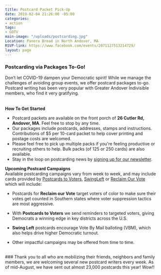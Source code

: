 ```yaml
---
title: Postcard Packet Pick-Up
date: 2019-02-04 21:26:00 -05:00
categories:
- action
tags:
- GOTV
main-image: "/uploads/postcarding.jpg"
Location: Panera Bread in North Andover, MA
RSVP-link: https://www.facebook.com/events/2071127513214729/
layout: page
---
```


### Postcarding via Packages To-Go!

Don’t let COVID-19 dampen your Democratic spirit! While we manage the challenges of avoiding group events, we offer postcard packages to-go. Postcard writing has been very popular with Greater Andover Indivisible members, who find it very gratifying.
<BR><BR><BR>
**How To Get Started**
* Postcard packets are available on the front porch of **26 Cutler Rd, Andover, MA**. Feel free to stop by any time.
* Our packages include postcards, addresses, stamps and instructions. Contributions of $5 per 10-card packet to help cover printing and postage costs are welcomed. 
* Please feel free to pick up multiple packs if you're feeling productive or recruiting others to help. Bulk packs (of 125 or 250 cards) are also available.
* Stay in the loop on postcarding news by [signing up for our newsletter](http://indivisibleandoverma.com/become-a-member.html).


**Upcoming Postcard Campaigns** <BR>
Available postcarding campaigns vary from week to week, and may include cards provided by [Postcards to Voters](http://Postcardstovoters.org), [SwingLeft](https://swingleft.org/) or [Reclaim Our Vote](http://centerforcommonground.org/main/index.php/campaigns/reclaim-our-vote) which will include:

* Postcards for **Reclaim our Vote** target voters of color to make sure their votes get counted in Southern states where voter suppression tactics are most aggressive. 

* With **Postcards to Voters** we send reminders to targeted voters, giving Democrats a winning edge in key districts across the U.S.

* **Swing Left** postcards encourage Vote By Mail balloting (VBM), which also helps drive higher Democratic turnout.

* Other impactful campaigns may be offered from time to time.
<BR>
### Thank you to all who are mobilizing their friends, neighbors and family members, we are welcoming several new postcard writers every week.  As of mid-August, we have sent out almost 23,000 postcards this year! Wow!!
